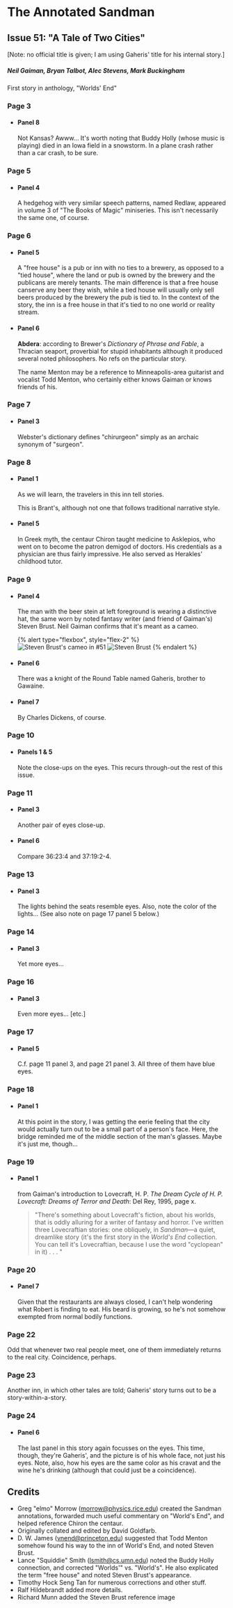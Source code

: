 # The Annotated Sandman

## Issue 51: "A Tale of Two Cities"

[Note: no official title is given; I am using Gaheris' title for his internal story.]

##### Neil Gaiman, Bryan Talbot, Alec Stevens, Mark Buckingham

First story in anthology, "Worlds' End"

### Page 3

- #### Panel 8

  Not Kansas? Awww... It's worth noting that Buddy Holly (whose music is playing) died in an Iowa field in a snowstorm. In a plane crash rather than a car crash, to be sure.

### Page 5

- #### Panel 4

  A hedgehog with very similar speech patterns, named Redlaw, appeared in volume 3 of "The Books of Magic" miniseries. This isn't necessarily the same one, of course.

### Page 6

- #### Panel 5

  A "free house" is a pub or inn with no ties to a brewery, as opposed to a "tied house", where the land or pub is owned by the brewery and the publicans are merely tenants. The main difference is that a free house canserve any beer they wish, while a tied house will usually only sell beers produced by the brewery the pub is tied to. In the context of the story, the inn is a free house in that it's tied to no one world or reality stream.

- #### Panel 6

  **Abdera**: according to Brewer's _Dictionary of Phrase and Fable_, a Thracian seaport, proverbial for stupid inhabitants although it produced several noted philosophers. No refs on the particular story.

  The name Menton may be a reference to Minneapolis-area guitarist and vocalist Todd Menton, who certainly either knows Gaiman or knows friends of his.

### Page 7

- #### Panel 3

  Webster's dictionary defines "chirurgeon" simply as an archaic synonym of "surgeon".

### Page 8

- #### Panel 1

  As we will learn, the travelers in this inn tell stories.

  This is Brant's, although not one that follows traditional narrative style.

- #### Panel 5

  In Greek myth, the centaur Chiron taught medicine to Asklepios, who went on to become the patron demigod of doctors. His credentials as a physician are thus fairly impressive. He also served as Herakles' childhood tutor.

### Page 9

- #### Panel 4

  The man with the beer stein at left foreground is wearing a distinctive hat, the same worn by noted fantasy writer (and friend of Gaiman's) Steven Brust. Neil Gaiman confirms that it's meant as a cameo.

  {% alert type="flexbox", style="flex-2" %}
  ![Steven Brust's cameo in #51](images/StevenBrustCameo.jpg) ![Steven Brust](images/StevenBrust.jpg)
  {% endalert %}

- #### Panel 6

  There was a knight of the Round Table named Gaheris, brother to Gawaine.

- #### Panel 7

  By Charles Dickens, of course.

### Page 10

- #### Panels 1 & 5

  Note the close-ups on the eyes. This recurs through-out the rest of this issue.

### Page 11

- #### Panel 3

  Another pair of eyes close-up.

- #### Panel 6

  Compare 36:23:4 and 37:19:2-4.

### Page 13

- #### Panel 3

  The lights behind the seats resemble eyes. Also, note the color of the lights... (See also note on page 17 panel 5 below.)

### Page 14

- #### Panel 3

  Yet more eyes...

### Page 16

- #### Panel 3

  Even more eyes... [etc.]

### Page 17

- #### Panel 5

  C.f. page 11 panel 3, and page 21 panel 3. All three of them have blue eyes.

### Page 18
- #### Panel 1

  At this point in the story, I was getting the eerie feeling that the city would actually turn out to be a small part of a person's face. Here, the bridge reminded me of the middle section of the man's glasses. Maybe it's just me, though...

### Page 19

- #### Panel 1

  from Gaiman's introduction to Lovecraft, H. P. _The Dream Cycle of H. P. Lovecraft: Dreams of Terror and Death_: Del Rey, 1995, page x.

  > "There's something about Lovecraft's fiction, about his worlds, that is oddly alluring for a writer of fantasy and horror. I've written three Lovecraftian stories: one obliquely, in _Sandman_—a quiet, dreamlike story (it's the first story in the _World's End_ collection. You can tell it's Lovecraftian, because I use the word "cyclopean" in it) . . . "

### Page 20

- #### Panel 7

  Given that the restaurants are always closed, I can't help wondering what Robert is finding to eat. His beard is growing, so he's not somehow exempted from normal bodily functions.

### Page 22

Odd that whenever two real people meet, one of them immediately returns to the real city. Coincidence, perhaps.

### Page 23

Another inn, in which other tales are told; Gaheris' story turns out to be a story-within-a-story.

### Page 24

- #### Panel 6

  The last panel in this story again focusses on the eyes. This time, though, they're Gaheris', and the picture is of his whole face, not just his eyes. Note, also, how his eyes are the same color as his cravat and the wine he's drinking (although that could just be a coincidence).

## Credits

- Greg "elmo" Morrow (morrow@physics.rice.edu) created the Sandman annotations, forwarded much useful commentary on "World's End", and helped reference Chiron the centaur.
- Originally collated and edited by David Goldfarb.
- D. W. James (vnend@princeton.edu) suggested that Todd Menton somehow found his way to the inn of World's End, and noted Steven Brust.
- Lance "Squiddie" Smith (lsmith@cs.umn.edu) noted the Buddy Holly connection, and corrected "Worlds'" vs. "World's". He also explicated the term "free house" and noted Steven Brust's appearance.
- Timothy Hock Seng Tan for numerous corrections and other stuff.
- Ralf Hildebrandt added more details.
- Richard Munn added the Steven Brust reference image
